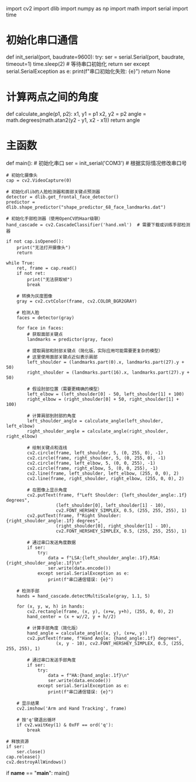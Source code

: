 import cv2
import dlib
import numpy as np
import math
import serial
import time

# 初始化串口通信
def init_serial(port, baudrate=9600):
    try:
        ser = serial.Serial(port, baudrate, timeout=1)
        time.sleep(2)  # 等待串口初始化
        return ser
    except serial.SerialException as e:
        print(f"串口初始化失败: {e}")
        return None

# 计算两点之间的角度
def calculate_angle(p1, p2):
    x1, y1 = p1
    x2, y2 = p2
    angle = math.degrees(math.atan2(y2 - y1, x2 - x1))
    return angle

# 主函数
def main():
    # 初始化串口
    ser = init_serial('COM3')  # 根据实际情况修改串口号
    
    # 初始化摄像头
    cap = cv2.VideoCapture(0)
    
    # 初始化dlib的人脸检测器和面部关键点预测器
    detector = dlib.get_frontal_face_detector()
    predictor = dlib.shape_predictor("shape_predictor_68_face_landmarks.dat")
    
    # 初始化手部检测器（使用OpenCV的Haar级联）
    hand_cascade = cv2.CascadeClassifier('hand.xml')  # 需要下载或训练手部检测器
    
    if not cap.isOpened():
        print("无法打开摄像头")
        return
    
    while True:
        ret, frame = cap.read()
        if not ret:
            print("无法获取帧")
            break
        
        # 转换为灰度图像
        gray = cv2.cvtColor(frame, cv2.COLOR_BGR2GRAY)
        
        # 检测人脸
        faces = detector(gray)
        
        for face in faces:
            # 获取面部关键点
            landmarks = predictor(gray, face)
            
            # 提取肩部和肘部关键点（简化版，实际应用可能需要更复杂的模型）
            # 这里使用面部关键点近似表示肩部
            left_shoulder = (landmarks.part(0).x, landmarks.part(27).y + 50)
            right_shoulder = (landmarks.part(16).x, landmarks.part(27).y + 50)
            
            # 假设肘部位置（需要更精确的模型）
            left_elbow = (left_shoulder[0] - 50, left_shoulder[1] + 100)
            right_elbow = (right_shoulder[0] + 50, right_shoulder[1] + 100)
            
            # 计算肩部到肘部的角度
            left_shoulder_angle = calculate_angle(left_shoulder, left_elbow)
            right_shoulder_angle = calculate_angle(right_shoulder, right_elbow)
            
            # 绘制关键点和连线
            cv2.circle(frame, left_shoulder, 5, (0, 255, 0), -1)
            cv2.circle(frame, right_shoulder, 5, (0, 255, 0), -1)
            cv2.circle(frame, left_elbow, 5, (0, 0, 255), -1)
            cv2.circle(frame, right_elbow, 5, (0, 0, 255), -1)
            cv2.line(frame, left_shoulder, left_elbow, (255, 0, 0), 2)
            cv2.line(frame, right_shoulder, right_elbow, (255, 0, 0), 2)
            
            # 在图像上显示角度
            cv2.putText(frame, f"Left Shoulder: {left_shoulder_angle:.1f} degrees", 
                       (left_shoulder[0], left_shoulder[1] - 10),
                       cv2.FONT_HERSHEY_SIMPLEX, 0.5, (255, 255, 255), 1)
            cv2.putText(frame, f"Right Shoulder: {right_shoulder_angle:.1f} degrees", 
                       (right_shoulder[0], right_shoulder[1] - 10),
                       cv2.FONT_HERSHEY_SIMPLEX, 0.5, (255, 255, 255), 1)
            
            # 通过串口发送角度数据
            if ser:
                try:
                    data = f"LSA:{left_shoulder_angle:.1f},RSA:{right_shoulder_angle:.1f}\n"
                    ser.write(data.encode())
                except serial.SerialException as e:
                    print(f"串口通信错误: {e}")
        
        # 检测手部
        hands = hand_cascade.detectMultiScale(gray, 1.1, 5)
        
        for (x, y, w, h) in hands:
            cv2.rectangle(frame, (x, y), (x+w, y+h), (255, 0, 0), 2)
            hand_center = (x + w//2, y + h//2)
            
            # 计算手部角度（简化版）
            hand_angle = calculate_angle((x, y), (x+w, y))
            cv2.putText(frame, f"Hand Angle: {hand_angle:.1f} degrees", 
                       (x, y - 10), cv2.FONT_HERSHEY_SIMPLEX, 0.5, (255, 255, 255), 1)
            
            # 通过串口发送手部角度
            if ser:
                try:
                    data = f"HA:{hand_angle:.1f}\n"
                    ser.write(data.encode())
                except serial.SerialException as e:
                    print(f"串口通信错误: {e}")
        
        # 显示结果
        cv2.imshow('Arm and Hand Tracking', frame)
        
        # 按'q'键退出循环
        if cv2.waitKey(1) & 0xFF == ord('q'):
            break
    
    # 释放资源
    if ser:
        ser.close()
    cap.release()
    cv2.destroyAllWindows()

if __name__ == "__main__":
    main()    
